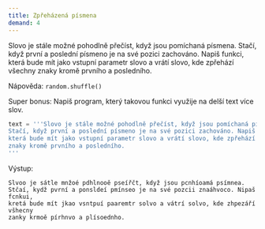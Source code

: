 ```yaml
---
title: Zpřeházená písmena
demand: 4
---
```


Slovo je stále možné pohodlně přečíst, když jsou pomíchaná písmena. Stačí, když první a poslední písmeno je na své pozici zachováno. Napiš funkci, která bude mít jako vstupní parametr slovo a vrátí slovo, kde zpřehází všechny znaky kromě prvního a posledního.

Nápověda: `random.shuffle()`

Super bonus: Napiš program, který takovou funkci využije na delší text více slov.

```py
text = '''Slovo je stále možné pohodlně přečíst, když jsou pomíchaná písmena.
Stačí, když první a poslední písmeno je na své pozici zachováno. Napiš funkci,
která bude mít jako vstupní parametr slovo a vrátí slovo, kde zpřehází všechny
znaky kromě prvního a posledního.
'''
```

Výstup:

```shell
Slvoo je sátle mnžoé pdhlnooě pseířčt, když jsou pcnhíoamá psímnea. 
Stčaí, kydž pvrní a ponsldeí pmínseo je na své pozcii znaáhvoco. Nipaš fcnkui, 
kretá bude mít jkao vsntpuí paaremtr solvo a vátrí solvo, kde zhpezáří všhecny 
zanky krmoě pírhnvo a plísoednho.
```

